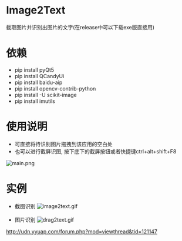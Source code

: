 # Image2Text
截取图片并识别出图片的文字(在release中可以下载exe版直接用)

# 依赖
* pip install pyQt5
* pip install QCandyUi
* pip install baidu-aip
* pip install opencv-contrib-python
* pip install -U scikit-image
* pip install imutils

# 使用说明
- 可直接将待识别图片拖拽到该应用的空白处
- 也可以进行截屏识图, 按下底下的截屏按钮或者快捷键ctrl+alt+shift+F8 

![main.png](https://i.loli.net/2018/11/04/5bdf0fbab86ce.png)
# 实例
* 截图识别
![image2text.gif](https://i.loli.net/2018/07/21/5b528fab7fcbb.gif)
<br><br>
* 图片识别
![drag2text.gif](https://i.loli.net/2018/07/21/5b529366aa7c0.gif)

http://udn.yyuap.com/forum.php?mod=viewthread&tid=121147
